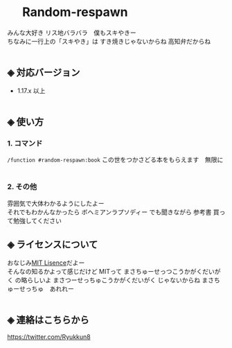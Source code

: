 # &nbsp;　Random-respawn

みんな大好き リス地バラバラ　僕もスキやきー<br>
ちなみに一行上の「スキやき」は すき焼きじゃないからね 高知弁だからね<br><br>

## ◈ 対応バージョン<br>
  - 1.17.x 以上<br><br>
  
## ◈ 使い方
### 1. コマンド
  `/function #random-respawn:book` この世をつかさどる本をもらえます　無限に<br><br>

### 2. その他
  雰囲気で大体わかるようにしたよー<br>
  それでもわかんなかったら ボヘミアンラプソディー でも聞きながら 参考書 買って勉強してください


## ◈ ライセンスについて
おなじみ[MIT Lisence](LICENSE)だよー<br>
そんなの知るかよって感じだけど MITって まさちゅーせっつこうかがくだいがく の略らしいよ まさつーせっちゅこうかがくだいがく じゃないからね まさちゅーせっちゅ　あれれー<br><br>

## ◈ 連絡はこちらから
https://twitter.com/Ryukkun8
